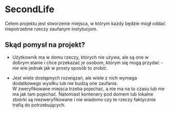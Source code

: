 # SecondLife

Celem projektu jest stworzenie miejsca, w którym każdy będzie mógł oddać niepotrzebne rzeczy zaufanym instytucjom.

## Skąd pomysł na projekt?

-  Użytkownik ma w domu rzeczy, których nie używa, ale są  one w dobrym stanie i chce przekazać je osobom, 
którym się mogą przydać - nie wie jednak jak w prosty sposób to zrobić.

- Jest wiele dostępnych rozwiązań, ale wiele z nich wymaga dodatkowego wysiłku lub nie budzą one zaufania.<br> 
W zweryfikowane miejsca trzeba pojechać, a nie ma na to czasu lub nie ma 
jak tam pojechać. Natomiast kontenery pod domem lub lokalne zbiórki są niezweryfikowane i nie wiadomo czy te rzeczy faktycznie trafią do potrzebujących. 
